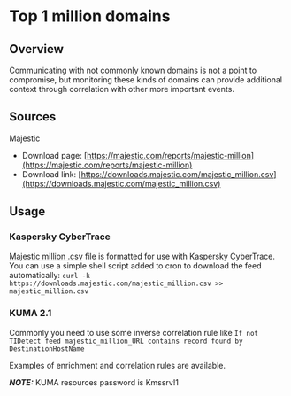 # Top 1 million domains
## Overview
Communicating with not commonly known domains is not a point to compromise, but monitoring these kinds of domains can provide additional context through correlation with other more important events.

## Sources
Majestic
-   Download page: [https://majestic.com/reports/majestic-million](https://majestic.com/reports/majestic-million)
-   Download link: [https://downloads.majestic.com/majestic_million.csv](https://downloads.majestic.com/majestic_million.csv)

## Usage
### Kaspersky CyberTrace
[Majestic million .csv](https://downloads.majestic.com/majestic_million.csv) file is formatted for use with Kaspersky CyberTrace.
You can use a simple shell script added to cron to download the feed automatically:
`curl -k https://downloads.majestic.com/majestic_million.csv >> majestic_million.csv` 

### KUMA 2.1
Commonly you need to use some inverse correlation rule like `If not TIDetect feed majestic_million_URL contains record found by DestinationHostName` 

Examples of enrichment and correlation rules are available.

**_NOTE:_**  KUMA resources password is Kmssrv!1